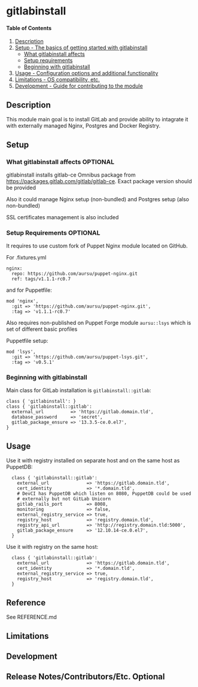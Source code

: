 # gitlabinstall

#### Table of Contents

1. [Description](#description)
2. [Setup - The basics of getting started with gitlabinstall](#setup)
    * [What gitlabinstall affects](#what-gitlabinstall-affects)
    * [Setup requirements](#setup-requirements)
    * [Beginning with gitlabinstall](#beginning-with-gitlabinstall)
3. [Usage - Configuration options and additional functionality](#usage)
4. [Limitations - OS compatibility, etc.](#limitations)
5. [Development - Guide for contributing to the module](#development)

## Description

This module main goal is to install GitLab and provide ability to intagrate it
with externally managed Nginx, Postgres and Docker Registry.

## Setup


### What gitlabinstall affects **OPTIONAL**

gitlabinstall installs gitlab-ce Omnibus package from https://packages.gitlab.com/gitlab/gitlab-ce.
Exact package version should be provided

Also it could manage Nginx setup (non-bundled) and Postgres setup (also non-bundled)

SSL certificates management is also included

### Setup Requirements **OPTIONAL**

It requires to use custom fork of Puppet Nginx module located on GitHub.

For .fixtures.yml

```
nginx:
  repo: https://github.com/aursu/puppet-nginx.git
  ref: tags/v1.1.1-rc0.7
```

and for Puppetfile:

```
mod 'nginx',
  :git => 'https://github.com/aursu/puppet-nginx.git',
  :tag => 'v1.1.1-rc0.7'
```

Also requires non-published on Puppet Forge module `aursu::lsys` which is set
of different basic profiles

Puppetfile setup:

```
mod 'lsys',
  :git => 'https://github.com/aursu/puppet-lsys.git',
  :tag => 'v0.5.1'
```

### Beginning with gitlabinstall

Main class for GitLab installation is `gitlabinstall::gitlab`:

```
class { 'gitlabinstall': }
class { 'gitlabinstall::gitlab':
  external_url          => 'https://gitlab.domain.tld',
  database_password     => 'secret',
  gitlab_package_ensure => '13.3.5-ce.0.el7',
}
```

## Usage

Use it with registry installed on separate host and on the same host as PuppetDB:

```
  class { 'gitlabinstall::gitlab':
    external_url              => 'https://gitlab.domain.tld',
    cert_identity             => '*.domain.tld',
    # DevCI has PuppetDB which listen on 8080, PuppetDB could be used
    # externally but not GitLab Unicorn
    gitlab_rails_port         => 8008,
    monitoring                => false,
    external_registry_service => true,
    registry_host             => 'registry.domain.tld',
    registry_api_url          => 'http://registry.domain.tld:5000',
    gitlab_package_ensure     => '12.10.14-ce.0.el7',
  }
```

Use it with registry on the same host:

```
  class { 'gitlabinstall::gitlab':
    external_url              => 'https://gitlab.domain.tld',
    cert_identity             => '*.domain.tld',
    external_registry_service => true,
    registry_host             => 'registry.domain.tld',
  }
```

## Reference

See REFERENCE.md

## Limitations

## Development

## Release Notes/Contributors/Etc. **Optional**
